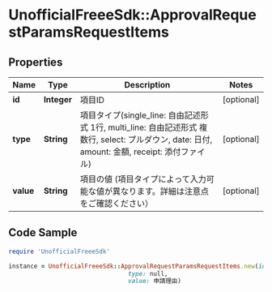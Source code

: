 # UnofficialFreeeSdk::ApprovalRequestParamsRequestItems

## Properties

Name | Type | Description | Notes
------------ | ------------- | ------------- | -------------
**id** | **Integer** | 項目ID | [optional] 
**type** | **String** | 項目タイプ(single_line: 自由記述形式 1行, multi_line: 自由記述形式 複数行, select: プルダウン, date: 日付, amount: 金額, receipt: 添付ファイル) | [optional] 
**value** | **String** | 項目の値 (項目タイプによって入力可能な値が異なります。詳細は注意点をご確認ください） | [optional] 

## Code Sample

```ruby
require 'UnofficialFreeeSdk'

instance = UnofficialFreeeSdk::ApprovalRequestParamsRequestItems.new(id: 1,
                                 type: null,
                                 value: 申請理由)
```


